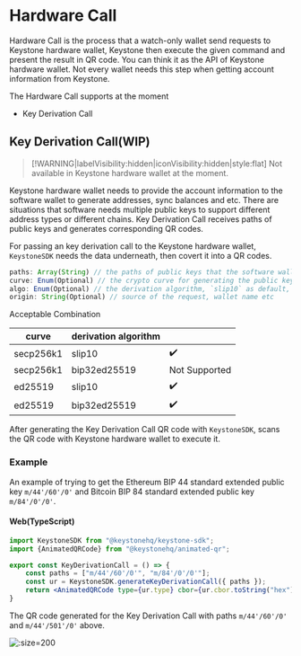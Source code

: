 # Hardware Call

Hardware Call is the process that a watch-only wallet send requests to Keystone hardware wallet,
Keystone then execute the given command and present the result in QR code.
You can think it as the API of Keystone hardware wallet. 
Not every wallet needs this step when getting account information from Keystone.

The Hardware Call supports at the moment
- Key Derivation Call


## Key Derivation Call(WIP)

> [!WARNING|labelVisibility:hidden|iconVisibility:hidden|style:flat]
> Not available in Keystone hardware wallet at the moment.

Keystone hardware wallet needs to provide the account information to the software wallet to generate addresses, sync balances and etc.
There are situations that software needs multiple public keys to support different address types or different chains.
Key Derivation Call receives paths of public keys and generates corresponding QR codes.

For passing an key derivation call to the Keystone hardware wallet,
`KeystoneSDK` needs the data underneath, then covert it into a QR codes.

```js
paths: Array(String) // the paths of public keys that the software wallet want
curve: Enum(Optional) // the crypto curve for generating the public key, `secp256k1` as default, currently supports `secp256k1` and `ed25519`, 
algo: Enum(Optional) // the derivation algorithm, `slip10` as default, currently supports `slip10` and `bip32ed25519`
origin: String(Optional) // source of the request, wallet name etc
```

Acceptable Combination

| curve     | derivation algorithm |            |
| --------- |----------------------|------------|
| secp256k1 | slip10               | ✔️           |
| secp256k1 | bip32ed25519         | Not Supported |
| ed25519   | slip10               | ✔️         |
| ed25519   | bip32ed25519         | ✔️         |


After generating the Key Derivation Call QR code with `KeystoneSDK`, scans the QR code with Keystone hardware wallet to execute it.

### Example

An example of trying to get the Ethereum BIP 44 standard extended public key `m/44'/60'/0'`
and Bitcoin BIP 84 standard extended public key `m/84'/0'/0'`.


<!-- tabs:start -->

#### **Web(TypeScript)**

```jsx
import KeystoneSDK from "@keystonehq/keystone-sdk";
import {AnimatedQRCode} from "@keystonehq/animated-qr";

export const KeyDerivationCall = () => {
    const paths = ["m/44'/60'/0'", "m/84'/0'/0'"];
    const ur = KeystoneSDK.generateKeyDerivationCall({ paths });
    return <AnimatedQRCode type={ur.type} cbor={ur.cbor.toString("hex")}/>
}
```

<!-- tabs:end -->

The QR code generated for the Key Derivation Call with paths `m/44'/60'/0'` and `m/44'/501'/0'` above.

![](/_media/key-derivation-call.png ':size=200')
